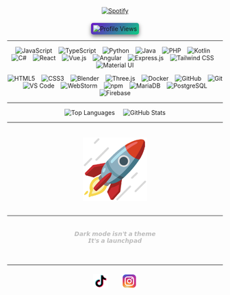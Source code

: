 &nbsp;<div align="center">
  [![Spotify](https://novatorem.vercel.app/api/spotify?background_color=0d1117&border_color=ffffff)](https://open.spotify.com/user/omnitenebris)
</div>
<div align="center" style="margin-top: 20px;">
  <img src="https://komarev.com/ghpvc/?username=YourUsername&color=blue&style=for-the-badge" alt="Profile Views" style="border-radius: 5px; padding: 5px; background: linear-gradient(135deg, #6a11cb, #0dce82); box-shadow: 0 4px 10px rgba(0, 0, 0, 0.5);" />
  <!-- <div style="font-size: 30px; margin-top: 5px;"></div>
</div> -->

---

<p align="center">
  <img src="https://cdn.jsdelivr.net/gh/devicons/devicon/icons/javascript/javascript-original.svg" height="50" alt="JavaScript"/>
  &ensp;
  <img src="https://cdn.jsdelivr.net/gh/devicons/devicon/icons/typescript/typescript-original.svg" height="50" alt="TypeScript"/>
  &ensp;
  <img src="https://cdn.jsdelivr.net/gh/devicons/devicon/icons/python/python-original.svg" height="50" alt="Python"/>
  &ensp;
  <img src="https://cdn.jsdelivr.net/gh/devicons/devicon/icons/java/java-original.svg" height="50" alt="Java"/>
  &ensp;
  <img src="https://cdn.jsdelivr.net/gh/devicons/devicon/icons/php/php-original.svg" height="50" alt="PHP"/>
  &ensp;
  <img src="https://cdn.jsdelivr.net/gh/devicons/devicon/icons/kotlin/kotlin-original.svg" height="50" alt="Kotlin"/>
  &ensp;
  <img src="https://cdn.jsdelivr.net/gh/devicons/devicon/icons/csharp/csharp-original.svg" height="50" alt="C#"/>
  &ensp;
  <img src="https://cdn.jsdelivr.net/gh/devicons/devicon/icons/react/react-original.svg" height="50" alt="React"/>
  &ensp;
  <img src="https://cdn.jsdelivr.net/gh/devicons/devicon/icons/vuejs/vuejs-original.svg" height="50" alt="Vue.js"/>
  &ensp;
  <img src="https://cdn.jsdelivr.net/gh/devicons/devicon/icons/angularjs/angularjs-original.svg" height="50" alt="Angular"/>
  &ensp;
  <img src="https://cdn.jsdelivr.net/gh/devicons/devicon/icons/express/express-original.svg" height="50" alt="Express.js"/>
  &ensp;
  <img src="https://upload.wikimedia.org/wikipedia/commons/d/d5/Tailwind_CSS_Logo.svg" height="50" alt="Tailwind CSS"/>
  &ensp;
  <img src="https://cdn.jsdelivr.net/gh/devicons/devicon/icons/materialui/materialui-original.svg" height="50" alt="Material UI"/>
</p>

<p align="center">
  <img src="https://cdn.jsdelivr.net/gh/devicons/devicon/icons/html5/html5-original.svg" height="50" alt="HTML5"/>
  &ensp;
  <img src="https://cdn.jsdelivr.net/gh/devicons/devicon/icons/css3/css3-original.svg" height="50" alt="CSS3"/>
  &ensp;
  <img src="https://cdn.jsdelivr.net/gh/devicons/devicon/icons/blender/blender-original.svg" height="50" alt="Blender"/>
  &ensp;
  <img src="https://cdn.jsdelivr.net/gh/devicons/devicon/icons/threejs/threejs-original.svg" height="50" alt="Three.js"/>
  &ensp;
  <img src="https://cdn.jsdelivr.net/gh/devicons/devicon/icons/docker/docker-original.svg" height="50" alt="Docker"/>
  &ensp;
  <img src="https://cdn.jsdelivr.net/gh/devicons/devicon/icons/github/github-original.svg" height="50" alt="GitHub"/>
  &ensp;
  <img src="https://cdn.jsdelivr.net/gh/devicons/devicon/icons/git/git-original.svg" height="50" alt="Git"/>
  &ensp;
  <img src="https://cdn.jsdelivr.net/gh/devicons/devicon/icons/vscode/vscode-original.svg" height="50" alt="VS Code"/>
  &ensp;
  <img src="https://cdn.jsdelivr.net/gh/devicons/devicon/icons/webstorm/webstorm-original.svg" height="50" alt="WebStorm"/>
  &ensp;
  <img src="https://cdn.jsdelivr.net/gh/devicons/devicon/icons/npm/npm-original-wordmark.svg" height="50" alt="npm"/>
  &ensp;
  <img src="https://cdn.jsdelivr.net/gh/devicons/devicon/icons/mariadb/mariadb-original.svg" height="50" alt="MariaDB"/>
  &ensp;
  <img src="https://cdn.jsdelivr.net/gh/devicons/devicon/icons/postgresql/postgresql-original.svg" height="50" alt="PostgreSQL"/>
  &ensp;
  <img src="https://cdn.jsdelivr.net/gh/devicons/devicon/icons/firebase/firebase-plain.svg" height="50" alt="Firebase"/>
</p>


---

<p align="center">
  <img src="https://github-readme-stats.vercel.app/api/top-langs/?username=paulp111&theme=dark&layout=compact" height="165" alt="Top Languages">
  &nbsp;&nbsp;&nbsp;
  <img src="https://github-readme-stats.vercel.app/api?username=paulp111&show_icons=true&theme=dark" height="165" alt="GitHub Stats">
</p>



---

<p align="center">
  <img src="https://raw.githubusercontent.com/paulp111/paulp111/main/assets/rocket.gif" alt="Heart" style="width: 150px; height: auto; margin-top: 20px;"/>
</p>

<div align="center" style="margin-top: 30px; padding: 20px; border-top: 1px solid #2e2e2e;">
  <p style="color:#bdbdbd; font-size:14px; font-family:'Verdana', sans-serif; font-style:italic; font-weight: bold;">
    𝘿𝙖𝙧𝙠 𝙢𝙤𝙙𝙚 𝙞𝙨𝙣’𝙩 𝙖 𝙩𝙝𝙚𝙢𝙚
    <br>𝙄𝙩’𝙨 𝙖 𝙡𝙖𝙪𝙣𝙘𝙝𝙥𝙖𝙙
  </p>
</div>

---

<div align="center" style="margin-top: 20px; font-family: 'Verdana', sans-serif; font-size: 20px; color: #bdbdbd; display: flex; justify-content: center; align-items: center; gap: 10px;">
  <!--  <span>Follow me </span> -->
 <!-- <a href="https://www.tiktok.com/@yourusername" target="_blank" style="text-decoration: none;"> -->
<img src="https://raw.githubusercontent.com/paulp111/paulp111/main/assets/tiktok.svg" height="35" alt="TikTok" style="vertical-align: middle;"/>
  <!-- <a href="https://www.instagram.com/yourusername" target="_blank" style="text-decoration: none;">-->
&nbsp;&nbsp;
<img src="https://raw.githubusercontent.com/paulp111/paulp111/main/assets/insta.svg" height="35" alt="Instagram" style="vertical-align: middle;"/>

</div>


